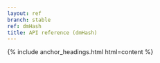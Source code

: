 ```yaml
---
layout: ref
branch: stable
ref: dmHash
title: API reference (dmHash)
---
```

{% include anchor_headings.html html=content %}